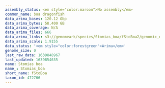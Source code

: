 ```yaml
---
assembly_status: <em style="color:maroon">No assembly</em>
common_name: boa dragonfish
data_arima_bases: 120.12 Gbp
data_arima_bytes: 58.400 GB
data_arima_coverage: N/A
data_arima_files: 666
data_arima_links: s3://genomeark/species/Stomias_boa/fStoBoa2/genomic_data/arima/<br>
data_arima_scale: 1.9155
data_status: '<em style="color:forestgreen">Arima</em>'
genome_size: 0
last_raw_data: 1639848967
last_updated: 1639854635
name: Stomias boa
name_: Stomias_boa
short_name: fStoBoa
taxon_id: 472766
---
```

